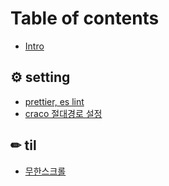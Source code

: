 # Table of contents

* [Intro](README.md)

## ⚙ setting

* [prettier, es lint](setting/prettier-es-lint.md)
* [craco 절대경로 설정](setting/craco.md)

## ✏ til

* [무한스크롤](til/undefined.md)
